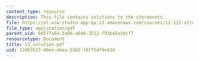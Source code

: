 ```yaml
---
content_type: resource
description: This file contains solutions to the stereonets.
file: https://ol-ocw-studio-app-qa.s3.amazonaws.com/courses/12-113-structural-geology-fall-2005/1246763749eeebea5362f8ff54f9e43d_l3_solution.pdf
file_type: application/pdf
parent_uid: 6d577a64-2a0b-a648-3512-f93b45a3dcf7
resourcetype: Document
title: l3_solution.pdf
uid: 12467637-49ee-ebea-5362-f8ff54f9e43d
---
```

